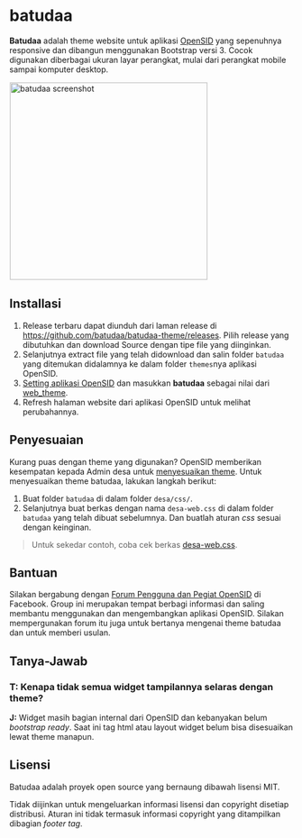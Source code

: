 # batudaa

**Batudaa** adalah theme website untuk aplikasi [OpenSID](https://github.com/OpenSID/OpenSID) yang sepenuhnya responsive dan dibangun menggunakan Bootstrap versi 3. Cocok digunakan diberbagai ukuran layar perangkat, mulai dari perangkat mobile sampai komputer desktop.

<img src='screenshot.jpg' width='350px' alt='batudaa screenshot' style='border:1px solid #eee'>

## Installasi

1. Release terbaru dapat diunduh dari laman release di https://github.com/batudaa/batudaa-theme/releases. Pilih release yang dibutuhkan dan download Source dengan tipe file yang diinginkan.
2. Selanjutnya extract file yang telah didownload dan salin folder `batudaa` yang ditemukan didalamnya ke dalam folder `themes`nya aplikasi OpenSID.
3. [Setting aplikasi OpenSID](https://github.com/OpenSID/OpenSID/wiki/Panduan-Konfigurasi-Aplikasi#setting-aplikasi) dan masukkan **batudaa** sebagai nilai dari [web_theme](https://github.com/OpenSID/OpenSID/wiki/Panduan-Konfigurasi-Aplikasi#setting-web_theme).
4. Refresh halaman website dari aplikasi OpenSID untuk melihat perubahannya.


## Penyesuaian

Kurang puas dengan theme yang digunakan? OpenSID memberikan kesempatan kepada Admin desa untuk [menyesuaikan theme](https://github.com/OpenSID/OpenSID/wiki/Mengubah-Penampilan-Web). Untuk menyesuaikan theme batudaa, lakukan langkah berikut:

1. Buat folder `batudaa` di dalam folder `desa/css/`.
2. Selanjutnya buat berkas dengan nama `desa-web.css` di dalam folder `batudaa` yang telah dibuat sebelumnya. Dan buatlah aturan *css* sesuai dengan keinginan.

> Untuk sekedar contoh, coba cek berkas [desa-web.css](contoh-penyesuaian/desa-web.css).


## Bantuan

Silakan bergabung dengan [Forum Pengguna dan Pegiat OpenSID](https://www.facebook.com/groups/opensid) di Facebook. Group ini merupakan tempat berbagi informasi dan saling membantu menggunakan dan mengembangkan aplikasi OpenSID. Silakan mempergunakan forum itu juga untuk bertanya mengenai theme batudaa dan untuk memberi usulan.


## Tanya-Jawab

### T: Kenapa tidak semua widget tampilannya selaras dengan theme?

**J:** Widget masih bagian internal dari OpenSID dan kebanyakan belum *bootstrap ready*. Saat ini tag html atau layout widget belum bisa disesuaikan lewat theme manapun.


## Lisensi

Batudaa adalah proyek open source yang bernaung dibawah lisensi MIT.

Tidak diijinkan untuk mengeluarkan informasi lisensi dan copyright disetiap distribusi. Aturan ini tidak termasuk informasi copyright yang ditampilkan dibagian *footer tag*.
